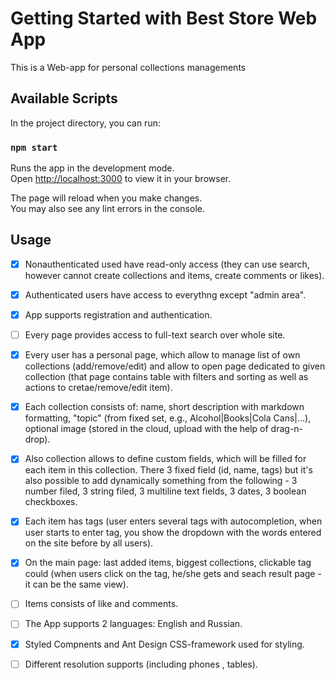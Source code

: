 # Getting Started with Best Store Web App

This is a Web-app for personal collections managements

## Available Scripts

In the project directory, you can run:

### `npm start`

Runs the app in the development mode.\
Open [http://localhost:3000](http://localhost:3000) to view it in your browser.

The page will reload when you make changes.\
You may also see any lint errors in the console.

## Usage

- [x] Nonauthenticated used have read-only access (they can use search, however cannot create collections and items, create comments or likes).

- [x] Authenticated users have access to everythng except "admin area".

- [x] App supports registration and authentication.

- [ ] Every page provides access to full-text search over whole site.

- [x] Every user has a personal page, which allow to manage list of own collections (add/remove/edit) and allow to open page dedicated to given collection (that page contains table with filters and sorting as well as actions to cretae/remove/edit item).

- [x] Each collection consists of: name, short description with markdown formatting, "topic" (from fixed set, e.g., Alcohol|Books|Cola Cans|...), optional image (stored in the cloud, upload with the help of drag-n-drop).

- [x] Also collection allows to define custom fields, which will be filled for each item in this collection. There 3 fixed field (id, name, tags) but it's also possible to add dynamically something from the following - 3 number filed, 3 string filed, 3 multiline text fields, 3 dates, 3 boolean checkboxes.

- [x] Each item has tags (user enters several tags with autocompletion, when user starts to enter tag, you show the dropdown with the words entered on the site before by all users).

- [x] On the main page: last added items, biggest collections, clickable tag could (when users click on the tag, he/she gets and seach result page - it can be the same view).

- [ ] Items consists of like and comments.

- [ ] The App supports 2 languages: English and Russian.

- [x] Styled Compnents and Ant Design CSS-framework used for styling.

- [ ] Different resolution supports (including phones , tables).

